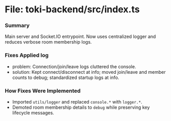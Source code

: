 # File: toki-backend/src/index.ts

### Summary
Main server and Socket.IO entrypoint. Now uses centralized logger and reduces verbose room membership logs.

### Fixes Applied log
- problem: Connection/join/leave logs cluttered the console.
- solution: Kept connect/disconnect at info; moved join/leave and member counts to debug; standardized startup logs at info.

### How Fixes Were Implemented
- Imported `utils/logger` and replaced `console.*` with `logger.*`.
- Demoted room membership details to `debug` while preserving key lifecycle messages.


